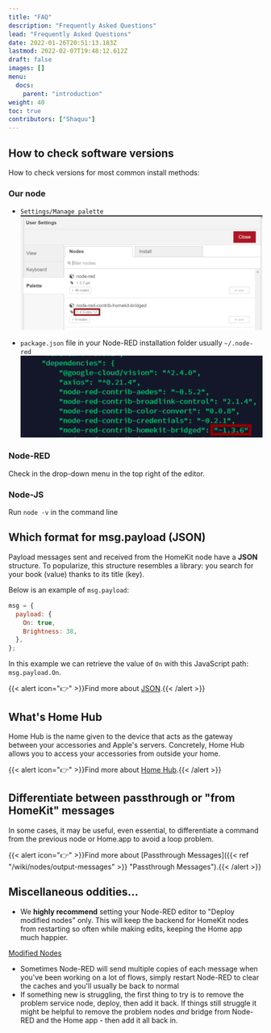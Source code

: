 ```yaml
---
title: "FAQ"
description: "Frequently Asked Questions"
lead: "Frequently Asked Questions"
date: 2022-01-26T20:51:13.183Z
lastmod: 2022-02-07T19:48:12.612Z
draft: false
images: []
menu:
  docs:
    parent: "introduction"
weight: 40
toc: true
contributors: ["Shaquu"]
---
```


## How to check software versions

How to check versions for most common install methods:

### Our node

- `Settings/Manage palette` ![Nodes Version via Manage Palette](nodes_version_manage_palette.png)

- `package.json` file in your Node-RED installation folder usually `~/.node-red` ![Nodes Version via package.json](nodes_version_package_json.png)

### Node-RED

Check in the drop-down menu in the top right of the editor.

### Node-JS

Run `node -v` in the command line

## Which format for msg.payload (JSON)

Payload messages sent and received from the HomeKit node have a **JSON** structure.
To popularize, this structure resembles a library: you search for your book (value) thanks to its title (key).

Below is an example of `msg.payload`:

```js
msg = {
  payload: {
    On: true,
    Brightness: 38,
  },
};
```

In this example we can retrieve the value of `On` with this JavaScript path: `msg.payload.On`.

{{< alert icon="👉" >}}Find more about [JSON](https://en.wikipedia.org/wiki/JSON).{{< /alert >}}

## What's Home Hub

Home Hub is the name given to the device that acts as the gateway between your accessories and Apple's servers.
Concretely, Home Hub allows you to access your accessories from outside your home.

{{< alert icon="👉" >}}Find more about [Home Hub](https://support.apple.com/en-us/HT207057).{{< /alert >}}

## Differentiate between passthrough or "from HomeKit" messages

In some cases, it may be useful, even essential, to differentiate a command from the previous node or Home.app to avoid a loop problem.

{{< alert icon="👉" >}}Find more about [Passthrough Messages]({{< ref "/wiki/nodes/output-messages" >}} "Passthrough Messages").{{< /alert >}}

## Miscellaneous oddities...

- We **highly recommend** setting your Node-RED editor to "Deploy modified nodes" only. This will keep the backend for HomeKit nodes from restarting so often while making edits, keeping the Home app much happier.

[Modified Nodes](modified_nodes.png)

- Sometimes Node-RED will send multiple copies of each message when you've been working on a lot of flows, simply restart Node-RED to clear the caches and you'll usually be back to normal
- If something new is struggling, the first thing to try is to remove the problem service node, deploy, then add it back. If things still struggle it might be helpful to remove the problem nodes _and_ bridge from Node-RED and the Home app - then add it all back in.
